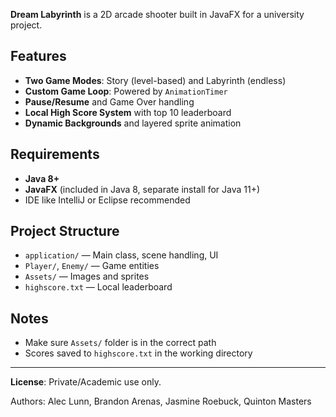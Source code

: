 **Dream Labyrinth** is a 2D arcade shooter built in JavaFX for a university project. 

## Features

- **Two Game Modes**: Story (level-based) and Labyrinth (endless)
- **Custom Game Loop**: Powered by `AnimationTimer`
- **Pause/Resume** and Game Over handling
- **Local High Score System** with top 10 leaderboard
- **Dynamic Backgrounds** and layered sprite animation

## Requirements

- **Java 8+**
- **JavaFX** (included in Java 8, separate install for Java 11+)
- IDE like IntelliJ or Eclipse recommended

## Project Structure

- `application/` — Main class, scene handling, UI
- `Player/`, `Enemy/` — Game entities
- `Assets/` — Images and sprites
- `highscore.txt` — Local leaderboard

## Notes

- Make sure `Assets/` folder is in the correct path
- Scores saved to `highscore.txt` in the working directory

---

**License**: Private/Academic use only. 


Authors: Alec Lunn, Brandon Arenas, Jasmine Roebuck, Quinton Masters
